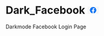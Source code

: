# Dark_Facebook <img src="https://github.com/Toby16/Dark_Facebook/blob/main/assets/logo.jpg" width="30px">

Darkmode Facebook Login Page
